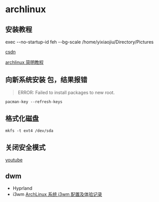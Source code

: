 # archlinux

## 安装教程

exec --no-startup-id feh --bg-scale /home/yixiaojiu/Directory/Pictures

[csdn](https://blog.csdn.net/weixin_44335269/article/details/115458834)

[archlinux 简明教程](https://arch.icekylin.online/prologue.html)

## 向新系统安装 包，结果报错

> ERROR: Failed to install packages to new root.

```
pacman-key --refresh-keys
```

## 格式化磁盘

```
mkfs -t ext4 /dev/sda
```

## 关闭安全模式

[youtube](https://www.youtube.com/watch?v=s4Un_QpDoRQ)

## dwm

- Hyprland
- i3wm [ArchLinux 系统 i3wm 配置及体验记录](https://zocoxx.com/archlinux-i3wm.html)
